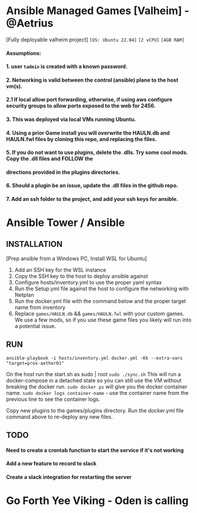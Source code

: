 Ansible Managed Games [Valheim] - @Aetrius
=============

[Fully deployable valheim project]
```[OS: Ubuntu 22.04]```
```[2 vCPU]```
```[4GB RAM]```

#### Assumptions: 
#### 1.  user ```tadmin``` is created with a known password. 
#### 2.  Networking is valid between the control (ansible) plane to the host vm(s).
#### 2.1 If local allow port forwarding, otherwise, if using aws configure security groups to allow ports exposed to the web for 2456.
#### 3.  This was deployed via local VMs running Ubuntu.
#### 4.  Using a prior Game install you will overwrite the HAULN.db and HAULN.fwl files by cloning this repo, and replacing the files.
#### 5.  If you do not want to use plugins, delete the .dlls. Try some cool mods. Copy the .dll files and FOLLOW the
####      directions provided in the plugins directories.
#### 6.  Should a plugin be an issue, update the .dll files in the github repo.
#### 7.  Add an ssh folder to the project, and add your ssh keys for ansible.

# Ansible Tower / Ansible

## INSTALLATION
[Prep ansible from a Windows PC, Install WSL for Ubuntu]
1. Add an SSH key for the WSL instance
2. Copy the SSH key to the host to deploy ansible against
3. Configure hosts/inventory.yml to use the proper yaml syntax
4. Run the Setup.yml file against the host to configure the networking with Netplan
5. Run the docker.yml file with the command below and the proper target name from inventory
6. Replace ```games/HAULN.db``` && ```games/HAULN.fwl``` with your custom games. We use a few mods, so if you use these game files you likely will run into a potential issue.

## RUN
```ansible-playbook -i hosts/inventory.yml docker.yml -Kk --extra-vars "target=prox-aether01"```

On the host run the start.sh as sudo | root
```sudo ./sync.sh```
This will run a docker-compose in a detached state so you can still use the VM without breaking the docker run.
```sudo docker ps```  will give you the docker container name.
```sudo docker logs container-name``` - use the container name from the previous line to see the container logs.


Copy new plugins to the games/plugins directory. Run the docker.yml file command above to re-deploy any new files.

## TODO
#### Need to create a crontab function to start the service if it's not working
#### Add a new feature to record to slack
#### Create a slack integration for restarting the server

# Go Forth Yee Viking - Oden is calling

